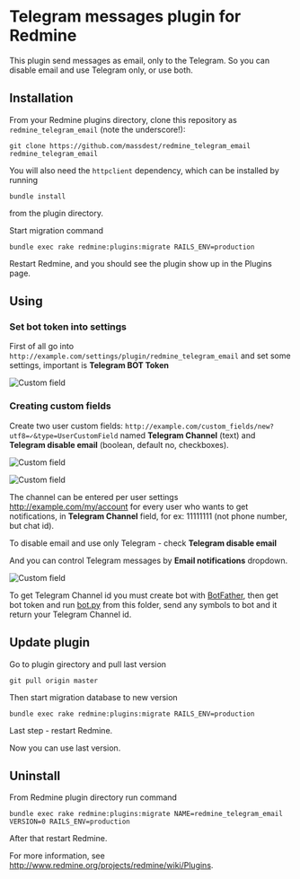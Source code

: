 # Telegram messages plugin for Redmine

This plugin send messages as email, only to the Telegram. So you can disable email and use Telegram only, or use both.  

## Installation

From your Redmine plugins directory, clone this repository as `redmine_telegram_email` (note
the underscore!):

    git clone https://github.com/massdest/redmine_telegram_email redmine_telegram_email

You will also need the `httpclient` dependency, which can be installed by running

    bundle install

from the plugin directory.

Start migration command

	bundle exec rake redmine:plugins:migrate RAILS_ENV=production

Restart Redmine, and you should see the plugin show up in the Plugins page.

## Using

### Set bot token into settings

First of all go into `http://example.com/settings/plugin/redmine_telegram_email` and set some settings, important is **Telegram BOT Token**

![Custom field](images/redmine_telegram_email_settings.png)

### Creating custom fields

Create two user custom fields: `http://example.com/custom_fields/new?utf8=✓&type=UserCustomField` named **Telegram Channel** (text) and **Telegram disable email** (boolean, default no, checkboxes).

![Custom field](images/redmine_telegram_email_customfield2.png)

![Custom field](images/redmine_telegram_email_customfield1.png)

The channel can be entered per user settings http://example.com/my/account for every user who wants to get notifications, in **Telegram Channel** field, for ex: 11111111 (not phone number, but chat id). 

To disable email and use only Telegram - check **Telegram disable email** 

And you can control Telegram messages by **Email notifications** dropdown.

![Custom field](images/redmine_telegram_email_myaccount.png)

To get Telegram Channel id you must create bot with [BotFather](https://core.telegram.org/bots#6-botfather), then get bot token and run [bot.py](/bot.py) from this folder, send any symbols to bot and it return your Telegram Channel id.

## Update plugin

Go to plugin girectory and pull last version
	
	git pull origin master

Then start migration database to new version

	bundle exec rake redmine:plugins:migrate RAILS_ENV=production

Last step - restart Redmine.

Now you can use last version.

## Uninstall

From Redmine plugin directory run command

	bundle exec rake redmine:plugins:migrate NAME=redmine_telegram_email VERSION=0 RAILS_ENV=production

After that restart Redmine.

For more information, see http://www.redmine.org/projects/redmine/wiki/Plugins.
